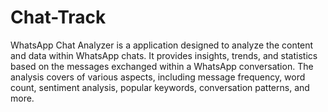 # Chat-Track
WhatsApp Chat Analyzer is a application designed to analyze the content and data within WhatsApp chats. It provides insights, trends, and statistics based on the messages exchanged within a WhatsApp conversation. The analysis covers of various aspects, including message frequency, word count, sentiment analysis, popular keywords, conversation patterns, and more.
